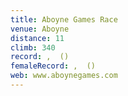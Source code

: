 ```yaml
---
title: Aboyne Games Race
venue: Aboyne
distance: 11
climb: 340
record: ,  ()
femaleRecord: ,  ()
web: www.aboynegames.com
---
```

